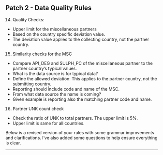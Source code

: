 ## Patch 2 - Data Quality Rules

14. Quality Checks:

- Upper limit for the miscellaneous partners
- Based on the country specific deviation value.
- The deviation value applies to the collecting country, not the partner country.

15. Similarity checks for the MSC

- Compare API_DEG and SULPH_PC of the miscellaneous partner to the partner country’s typical values.
- What is the data source is for typical data?
- Define the allowed deviation: This applies to the partner country, not the submitting country.
- Reporting should include code and name of the MSC.
- From what data source the name is coming?
- Given example is reporting also the matching partner code and name.

16. Partner UNK count check

- Check the ratio of UNK to total partners. The upper limit is 5%.
- Upper limit is same for all countries.

Below is a revised version of your rules with some grammar improvements and clarifications. I’ve also added some questions to help ensure everything is clear.

---
